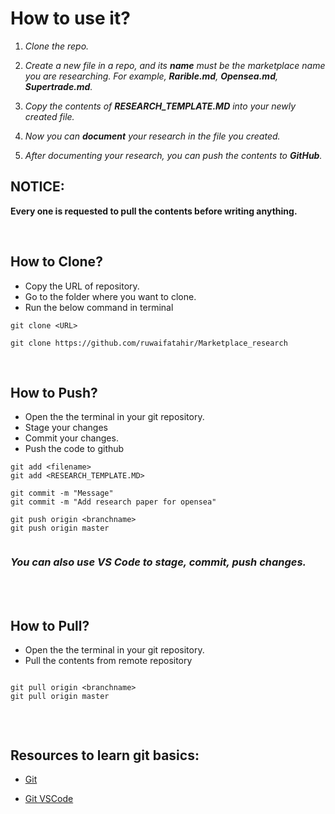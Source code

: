 # **How to use it**?

1.  _Clone the repo._
2.  _Create a new file in a repo, and its **name** must be the marketplace
    name you are researching. For example, **Rarible.md**, **Opensea.md**, **Supertrade.md**._

3.  _Copy the contents of **RESEARCH_TEMPLATE.MD** into your newly created file._

4.  _Now you can **document** your research in the file you created._

5.  _After documenting your research, you can push the contents to **GitHub**._

## **NOTICE:**

**Every one is requested to pull the contents before writing anything.**

<br>

## How to Clone?

- Copy the URL of repository.
- Go to the folder where you want to clone.
- Run the below command in terminal

```
git clone <URL>

git clone https://github.com/ruwaifatahir/Marketplace_research
```

<br>

## How to Push?

- Open the the terminal in your git repository.
- Stage your changes
- Commit your changes.
- Push the code to github

```
git add <filename>
git add <RESEARCH_TEMPLATE.MD>

git commit -m "Message"
git commit -m "Add research paper for opensea"

git push origin <branchname>
git push origin master


```

### **_You can also use VS Code to stage, commit, push changes._**

<br>
<br>

## How to Pull?

- Open the the terminal in your git repository.
- Pull the contents from remote repository

```

git pull origin <branchname>
git pull origin master


```

<br>

## **Resources to learn git basics:**

- [Git](https://www.freecodecamp.org/news/learn-the-basics-of-git-in-under-10-minutes-da548267cc91/)

- [Git VSCode](https://code.visualstudio.com/docs/editor/versioncontrol)
